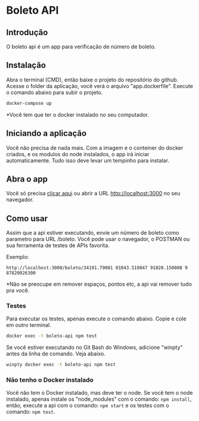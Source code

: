 # Boleto API

## Introdução

O boleto api é um app para verificação de número de boleto.

## Instalação

Abra o terminal (CMD), então baixe o projeto do repositório do github. Acesse o folder da aplicação, você verá o arquivo "app.dockerfile". Execute o comando abaixo para subir o projeto.

```bash
docker-compose up
```

\*Você tem que ter o docker instalado no seu computador.

## Iniciando a aplicação

Você não precisa de nada mais. Com a imagem e o conteiner do docker criados, e os modulos do node instalados, o app irá iniciar automaticamente. Tudo isso deve levar um tempinho para instalar.

## Abra o app

Você só precisa [clicar aqui](http://localhost:3000) ou abrir a URL <http://localhost:3000> no seu navegador.

## Como usar

Assim que a api estiver executando, envie um número de boleto como parametro para URL /boleto. Você pode usar o navegador, o POSTMAN ou sua ferramenta de testes de APIs favorita.

Exemplo:

```
http://localhost:3000/boleto/34191.79001 01043.510047 91020.150008 9 87820026300
```

\*Não se preocupe em remover espaços, pontos etc, a api vai remover tudo pra você.

### Testes

Para executar os testes, apenas execute o comando abaixo. Copie e cole em outro terminal.

```bash
docker exec -t boleto-api npm test
```

Se você estiver executando no Git Bash do Windows, adicione &quot;winpty&quot; antes da linha de comando. Veja abaixo.

```bash
winpty docker exec -t boleto-api npm test
```

### Não tenho o Docker instalado

Você não tem o Docker instalado, mas deve ter o node.
Se você tem o node instalado, apenas instale os "node_modules" com o comando: `npm install`, então, execute a api com o comando: `npm start` e os testes com o comando: `npm test`.
